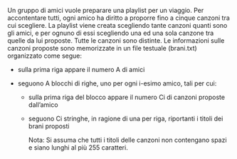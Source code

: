 Un gruppo di amici vuole preparare una playlist per un viaggio. Per accontentare tutti, ogni amico ha diritto a proporre fino a cinque canzoni tra cui scegliere. La playlist viene creata scegliendo tante canzoni quanti sono gli amici, e per ognuno di essi scegliendo una ed una sola canzone tra quelle da lui proposte. 
Tutte le canzoni sono distinte.
Le informazioni sulle canzoni proposte sono memorizzate in un file testuale (brani.txt) organizzato come segue:
- sulla prima riga appare il numero A di amici
- seguono A blocchi di righe, uno per ogni i-esimo amico, tali per cui:

  - sulla prima riga del blocco appare il numero Ci di canzoni proposte dall’amico
  - seguono Ci stringhe, in ragione di una per riga, riportanti i titoli dei brani proposti


      Nota: Si assuma che tutti i titoli delle canzoni non contengano spazi e siano lunghi al più 255 caratteri.
